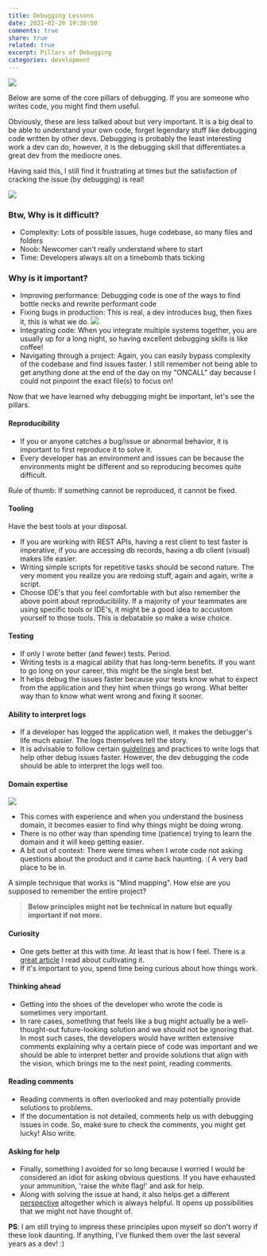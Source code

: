 ```yaml
---
title: Debugging Lessons
date: 2021-02-20 19:30:50
comments: true
share: true
related: true
excerpt: Pillars of Debugging
categories: development
---
```


![](/assets/images/debugging.png)

Below are some of the core pillars of debugging. If you are someone who writes code, you might find them useful. 

Obviously, these are less talked about but very important. It is a big deal to be able to understand your own code, forget legendary stuff like debugging code written by other devs. Debugging is probably the least interesting work a dev can do, however, it is the debugging skill that differentiates a great dev from the mediocre ones. 

Having said this, I still find it frustrating at times but the satisfaction of cracking the issue (by debugging) is real!

![](/assets/images/worthy_dev.png)

### Btw, Why is it difficult?
- Complexity: Lots of possible issues, huge codebase, so many files and folders
- Noob: Newcomer can't really understand where to start
- Time: Developers always sit on a timebomb thats ticking

### Why is it important?
- Improving performance: Debugging code is one of the ways to find bottle necks and rewrite performant code 
- Fixing bugs in production: This is real, a dev introduces bug, then fixes it, this is what we do. 
![](/assets/images/devs.jpeg)
- Integrating code: When you integrate multiple systems together, you are usually up for a long night, so having excellent debugging skills is like coffee!
- Navigating through a project: Again, you can easily bypass complexity of the codebase and find issues faster. I still remember not being able to get anything done at the end of the day on my "ONCALL" day because I could not pinpoint the exact file(s) to focus on!

Now that we have learned why debugging might be important, let's see the pillars.

#### Reproducibility
- If you or anyone catches a bug/issue or abnormal behavior, it is important to first reproduce it to solve it. 
- Every developer has an environment and issues can be because the environments might be different and so reproducing becomes quite difficult. 

Rule of thumb: If something cannot be reproduced, it cannot be fixed. 

#### Tooling
Have the best tools at your disposal. 
- If you are working with REST APIs, having a rest client to test faster is imperative, if you are accessing db records, having a db client (visual) makes life easier.
- Writing simple scripts for repetitive tasks should be second nature. The very moment you realize you are redoing stuff, again and again, write a script.
- Choose IDE's that you feel comfortable with but also remember the above point about reproducibility. If a majority of your teammates are using specific tools or IDE's, it might be a good idea to accustom yourself to those tools. This is debatable so make a wise choice. 

#### Testing
- If only I wrote better (and fewer) tests. Period. 
- Writing tests is a magical ability that has long-term benefits. If you want to go long on your career, this might be the single best bet. 
- It helps debug the issues faster because your tests know what to expect from the application and they hint when things go wrong. What better way than to know what went wrong and fixing it sooner. 

#### Ability to interpret logs
- If a developer has logged the application well, it makes the debugger's life much easier. The logs themselves tell the story. 
- It is advisable to follow certain [guidelines](https://dev.splunk.com/enterprise/docs/developapps/addsupport/logging/loggingbestpractices/) and practices to write logs that help other debug issues faster. However, the dev debugging the code should be able to interpret the logs well too. 

#### Domain expertise
![](/assets/images/dev_states.png)
- This comes with experience and when you understand the business domain, it becomes easier to find why things might be doing wrong. 
- There is no other way than spending time (patience) trying to learn the domain and it will keep getting easier.
- A bit out of context: There were times when I wrote code not asking questions about the product and it came back haunting. :( A very bad place to be in. 

A simple technique that works is "Mind mapping". How else are you supposed to remember the entire project?

> __Below principles might not be technical in nature but equally important if not more.__

#### Curiosity
- One gets better at this with time. At least that is how I feel. There is a [great article](https://www.psychologytoday.com/intl/articles/200609/cultivating-curiosity) I read about cultivating it. 
- If it's important to you, spend time being curious about how things work. 

#### Thinking ahead
- Getting into the shoes of the developer who wrote the code is sometimes very important. 
- In rare cases, something that feels like a bug might actually be a well-thought-out future-looking solution and we should not be ignoring that. In most such cases, the developers would have written extensive comments explaining why a certain piece of code was important and we should be able to interpret better and provide solutions that align with the vision, which brings me to the next point, reading comments.

#### Reading comments
- Reading comments is often overlooked and may potentially provide solutions to problems. 
- If the documentation is not detailed, comments help us with debugging issues in code. So, make sure to check the comments, you might get lucky! Also write.

#### Asking for help
- Finally, something I avoided for so long because I worried I would be considered an idiot for asking obvious questions. If you have exhausted your ammunition, 'raise the white flag!' and ask for help. 
- Along with solving the issue at hand, it also helps get a different [perspective](/perspectives/) altogether which is always helpful. It opens up possibilities that we might not have thought of. 

__PS__: I am still trying to impress these principles upon myself so don't worry if these look daunting. If anything, I've flunked them over the last several years as a dev! :)
